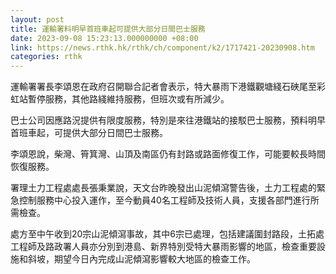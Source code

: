 ```yaml
---
layout: post
title: 運輸署料明早首班車起可提供大部分日間巴士服務
date: 2023-09-08 15:23:13.000000000 +08:00
link: https://news.rthk.hk/rthk/ch/component/k2/1717421-20230908.htm
categories: rthk
---
```


運輸署署長李頌恩在政府召開聯合記者會表示，特大暴雨下港鐵觀塘綫石硤尾至彩虹站暫停服務，其他路綫維持服務，但班次或有所減少。

巴士公司因應路況提供有限度服務，特別是來往港鐵站的接駁巴士服務，預料明早首班車起，可提供大部分日間巴士服務。

李頌恩說，柴灣、筲箕灣、山頂及南區仍有封路或路面修復工作，可能要較長時間恢復服務。

署理土力工程處處長張秉業說，天文台昨晚發出山泥傾瀉警告後，土力工程處的緊急控制服務中心投入運作，至今動員40名工程師及技術人員，支援各部門進行所需檢查。

處方至中午收到20宗山泥傾瀉事故，其中6宗已處理，包括建議圍封路段，土拓處工程師及路政署人員亦分別到港島、新界特別受特大暴雨影響的地區，檢查重要設施和斜坡，期望今日內完成山泥傾瀉影響較大地區的檢查工作。
